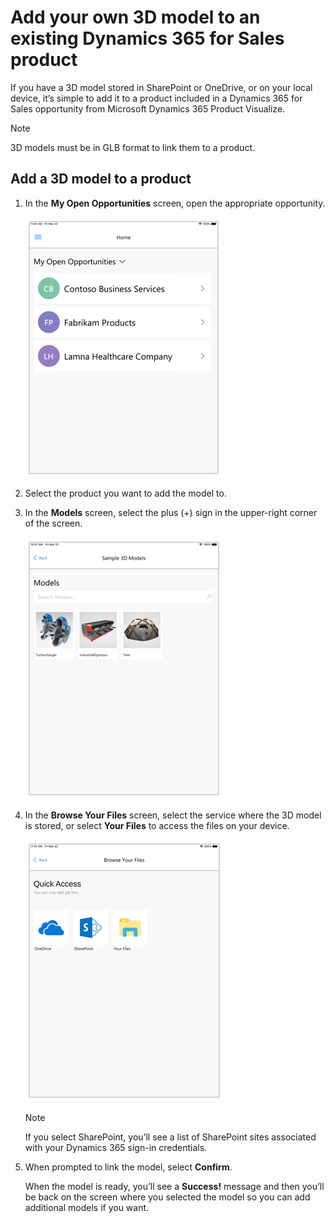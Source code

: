 

# Add your own 3D model to an existing Dynamics 365 for Sales product

If you have a 3D model stored in SharePoint or OneDrive, or on your local device, it’s simple to add it to a product included in a Dynamics 365 for Sales opportunity from Microsoft Dynamics 365 Product Visualize.

> [!NOTE]
> 3D models must be in GLB format to link them to a product. 

## Add a 3D model to a product

1.	In the **My Open Opportunities** screen, open the appropriate opportunity. 

    ![My Open Opportunities screen](media/my-open-opportunities.PNG "My Open Opportunities screen")
 
2.	Select the product you want to add the model to. 

3.	In the **Models** screen, select the plus (+) sign in the upper-right corner of the screen.

    ![Models screen](media/3D-models.PNG "Models screen")
 
4.	In the **Browse Your Files** screen, select the service where the 3D model is stored, or select **Your Files** to access the files on your device.

    ![Browse Your Files screen](media/quick-access.PNG "Browse Your Files screen")
 
    > [!NOTE]
    > If you select SharePoint, you’ll see a list of SharePoint sites associated with your Dynamics 365 sign-in credentials. 

5.	When prompted to link the model, select **Confirm**. 
 
    When the model is ready, you’ll see a **Success!** message and then you’ll be back on the screen where you selected the model so you can add additional models if you want.
